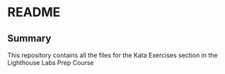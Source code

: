 # README 

## Summary
This repository contains all the files for the Kata Exercises section in the Lighthouse Labs Prep Course
